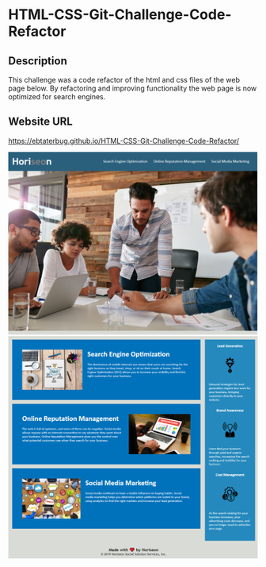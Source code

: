 # HTML-CSS-Git-Challenge-Code-Refactor

## Description
This challenge was a code refactor of the html and css files of the web page below. By refactoring and improving functionality the web page is now optimized for search engines.

## Website URL
https://ebtaterbug.github.io/HTML-CSS-Git-Challenge-Code-Refactor/

<img src="./assets/images/HoriseonScreenshot.png" style="max-width:100%;" />
<img src="./assets/images/HoriseonScreenshot2.png" style="max-width:100%;" />
